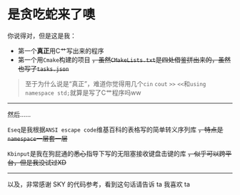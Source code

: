 # 是贪吃蛇来了噢

你说得对，但是这是我：

- 第一个**真正**用C艹写出来的程序
- 第一个用`Cmake`构建的项目 ~~，虽然`CMakeLists.txt`是四处借鉴拼出来的，虽然也写了`tasks.json`~~

> 至于为什么说是“真正”，难道你觉得用几个`cin` `cout` `>>` `<<`和`using namespace std;`就算是写了C艹程序吗ww

----

然后……

`Eseq`是我根据`ANSI escape code`维基百科的表格写的简单转义序列库 ~~，特点是`namespace`一层套一层~~

`Kbinput`是我在狗屁通的~~悉心~~指导下写的无阻塞接收键盘击键的库 ~~，似乎可以跨平台，但是我没试过XD~~

----

以及，非常感谢 SKY 的代码参考，看到这句话请告诉 ta 我喜欢 ta



